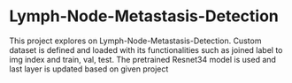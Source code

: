 # Lymph-Node-Metastasis-Detection

This project explores on Lymph-Node-Metastasis-Detection. Custom dataset is defined and loaded with its functionalities such  as joined label to img index and train, val, test. The pretrained Resnet34  model  is used and last layer is updated based on given project
